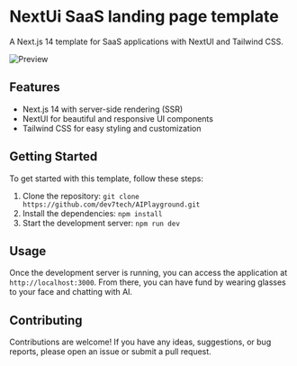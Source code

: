 # NextUi SaaS landing page template

A Next.js 14 template for SaaS applications with NextUI and Tailwind CSS.

![Preview](/public/preview.png)

## Features

- Next.js 14 with server-side rendering (SSR)
- NextUI for beautiful and responsive UI components
- Tailwind CSS for easy styling and customization

## Getting Started

To get started with this template, follow these steps:

1. Clone the repository: `git clone https://github.com/dev7tech/AIPlayground.git`
2. Install the dependencies: `npm install`
3. Start the development server: `npm run dev`

## Usage

Once the development server is running, you can access the application at `http://localhost:3000`. From there, you can have fund by wearing glasses to your face and chatting with AI.

## Contributing

Contributions are welcome! If you have any ideas, suggestions, or bug reports, please open an issue or submit a pull request.
